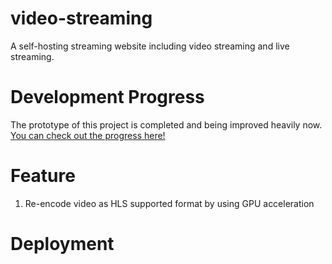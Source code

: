 # video-streaming
A self-hosting streaming website including video streaming and live streaming.

# Development Progress
The prototype of this project is completed and being improved heavily now. 
[You can check out the progress here!](https://github.com/users/KnugiHK/projects/3)

# Feature
1. Re-encode video as HLS supported format by using GPU acceleration

# Deployment

